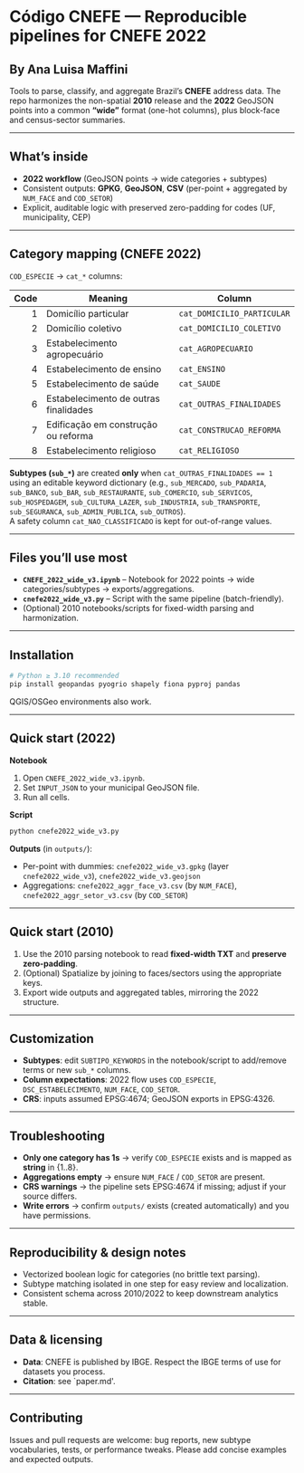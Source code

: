 # Código CNEFE — Reproducible pipelines for CNEFE 2022

## By Ana Luisa Maffini 

Tools to parse, classify, and aggregate Brazil’s **CNEFE** address data. The repo harmonizes the non-spatial **2010** release and the **2022** GeoJSON points into a common **“wide”** format (one-hot columns), plus block-face and census-sector summaries.

---

## What’s inside

- **2022 workflow** (GeoJSON points → wide categories + subtypes)
- Consistent outputs: **GPKG**, **GeoJSON**, **CSV** (per-point + aggregated by `NUM_FACE` and `COD_SETOR`)
- Explicit, auditable logic with preserved zero-padding for codes (UF, municipality, CEP)

---

## Category mapping (CNEFE 2022)

`COD_ESPECIE` → `cat_*` columns:

| Code | Meaning                                   | Column                  |
|-----:|-------------------------------------------|-------------------------|
| 1    | Domicílio particular                      | `cat_DOMICILIO_PARTICULAR` |
| 2    | Domicílio coletivo                        | `cat_DOMICILIO_COLETIVO`   |
| 3    | Estabelecimento agropecuário              | `cat_AGROPECUARIO`         |
| 4    | Estabelecimento de ensino                 | `cat_ENSINO`               |
| 5    | Estabelecimento de saúde                  | `cat_SAUDE`                |
| 6    | Estabelecimento de outras finalidades     | `cat_OUTRAS_FINALIDADES`   |
| 7    | Edificação em construção ou reforma       | `cat_CONSTRUCAO_REFORMA`   |
| 8    | Estabelecimento religioso                 | `cat_RELIGIOSO`            |

**Subtypes (`sub_*`)** are created **only** when `cat_OUTRAS_FINALIDADES == 1` using an editable keyword dictionary (e.g., `sub_MERCADO`, `sub_PADARIA`, `sub_BANCO`, `sub_BAR`, `sub_RESTAURANTE`, `sub_COMERCIO`, `sub_SERVICOS`, `sub_HOSPEDAGEM`, `sub_CULTURA_LAZER`, `sub_INDUSTRIA`, `sub_TRANSPORTE`, `sub_SEGURANCA`, `sub_ADMIN_PUBLICA`, `sub_OUTROS`).  
A safety column `cat_NAO_CLASSIFICADO` is kept for out-of-range values.

---

## Files you’ll use most

- **`CNEFE_2022_wide_v3.ipynb`** – Notebook for 2022 points → wide categories/subtypes → exports/aggregations.  
- **`cnefe2022_wide_v3.py`** – Script with the same pipeline (batch-friendly).  
- (Optional) 2010 notebooks/scripts for fixed-width parsing and harmonization.

---

## Installation

```bash
# Python ≥ 3.10 recommended
pip install geopandas pyogrio shapely fiona pyproj pandas
```

QGIS/OSGeo environments also work.

---

## Quick start (2022)

**Notebook**

1. Open `CNEFE_2022_wide_v3.ipynb`.
2. Set `INPUT_JSON` to your municipal GeoJSON file.
3. Run all cells.

**Script**

```bash
python cnefe2022_wide_v3.py
```

**Outputs** (in `outputs/`):
- Per-point with dummies: `cnefe2022_wide_v3.gpkg` (layer `cnefe2022_wide_v3`), `cnefe2022_wide_v3.geojson`
- Aggregations: `cnefe2022_aggr_face_v3.csv` (by `NUM_FACE`), `cnefe2022_aggr_setor_v3.csv` (by `COD_SETOR`)

---

## Quick start (2010)

1. Use the 2010 parsing notebook to read **fixed-width TXT** and **preserve zero-padding**.
2. (Optional) Spatialize by joining to faces/sectors using the appropriate keys.
3. Export wide outputs and aggregated tables, mirroring the 2022 structure.

---

## Customization

- **Subtypes**: edit `SUBTIPO_KEYWORDS` in the notebook/script to add/remove terms or new `sub_*` columns.
- **Column expectations**: 2022 flow uses `COD_ESPECIE`, `DSC_ESTABELECIMENTO`, `NUM_FACE`, `COD_SETOR`.  
- **CRS**: inputs assumed EPSG:4674; GeoJSON exports in EPSG:4326.

---

## Troubleshooting

- **Only one category has 1s** → verify `COD_ESPECIE` exists and is mapped as **string** in {1..8}.  
- **Aggregations empty** → ensure `NUM_FACE` / `COD_SETOR` are present.  
- **CRS warnings** → the pipeline sets EPSG:4674 if missing; adjust if your source differs.  
- **Write errors** → confirm `outputs/` exists (created automatically) and you have permissions.

---

## Reproducibility & design notes

- Vectorized boolean logic for categories (no brittle text parsing).  
- Subtype matching isolated in one step for easy review and localization.  
- Consistent schema across 2010/2022 to keep downstream analytics stable.

---

## Data & licensing

- **Data**: CNEFE is published by IBGE. Respect the IBGE terms of use for datasets you process.  
- **Citation**: see `paper.md'.

---

## Contributing

Issues and pull requests are welcome: bug reports, new subtype vocabularies, tests, or performance tweaks. Please add concise examples and expected outputs.
